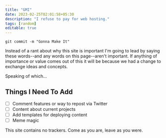 ```yaml
---
title: "GMI"
date: 2023-02-25T02:01:58+05:30
description: "I refuse to pay for web hosting."
tags: [random]
editable: true
---
```

```git
git commit -m "Gonna Make It"
```

Instead of a rant about why this site is important I'm going to lead by saying these words--and any words on this page--aren't important. If anything of importance or value comes out of this it will be because we had a change to exchange ideas and concepts. 

Speaking of which...

## Things I Need To Add
- [ ] Comment features or way to repost via Twitter 
- [ ] Content about current projects
- [ ] Add templates for deploying content
- [ ] Meme magic

This site contains no trackers. 
Come as you are, leave as you were. 



